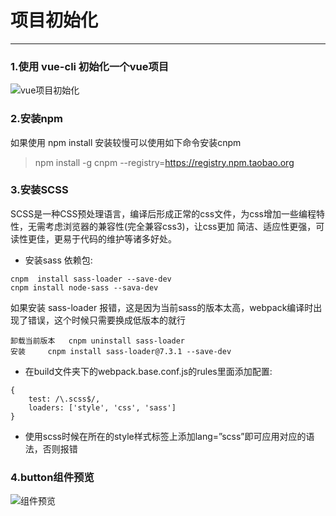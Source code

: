 # 项目初始化
---
### 1.使用 vue-cli 初始化一个vue项目

![vue项目初始化](/img/vueComponentsDemoImg/createVuePro.png)

### 2.安装npm

如果使用 npm install 安装较慢可以使用如下命令安装cnpm
>npm install -g cnpm --registry=https://registry.npm.taobao.org

### 3.安装SCSS
SCSS是一种CSS预处理语言，编译后形成正常的css文件，为css增加一些编程特性，无需考虑浏览器的兼容性(完全兼容css3)，让css更加
简洁、适应性更强，可读性更佳，更易于代码的维护等诸多好处。

* 安装sass 依赖包:
````
cnpm  install sass-loader --save-dev
cnpm install node-sass --sava-dev
````

如果安装 sass-loader 报错，这是因为当前sass的版本太高，webpack编译时出现了错误，这个时候只需要换成低版本的就行
````
卸载当前版本   cnpm uninstall sass-loader
安装     cnpm install sass-loader@7.3.1 --save-dev
````

* 在build文件夹下的webpack.base.conf.js的rules里面添加配置:
````
{
    test: /\.scss$/,
    loaders: ['style', 'css', 'sass']
}
````

* 使用scss时候在所在的style样式标签上添加lang=”scss”即可应用对应的语法，否则报错

### 4.button组件预览

![组件预览](/img/vueComponentsDemoImg/buttonShow.png)



